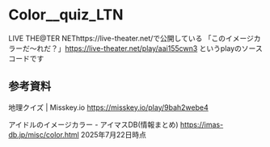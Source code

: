 # Color__quiz_LTN
LIVE THE@TER NEThttps://live-theater.net/で公開している
「このイメージカラーだ～れだ？」https://live-theater.net/play/aai155cwn3 というplayのソースコードです

## 参考資料
地理クイズ | Misskey.io
https://misskey.io/play/9bah2webe4

アイドルのイメージカラー - アイマスDB(情報まとめ)
https://imas-db.jp/misc/color.html
2025年7月22日時点